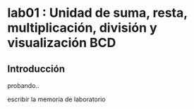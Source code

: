 # lab01 : Unidad de suma, resta, multiplicación, división y visualización BCD
## Introducción
probando..

escribir  la memoria de laboratorio 
